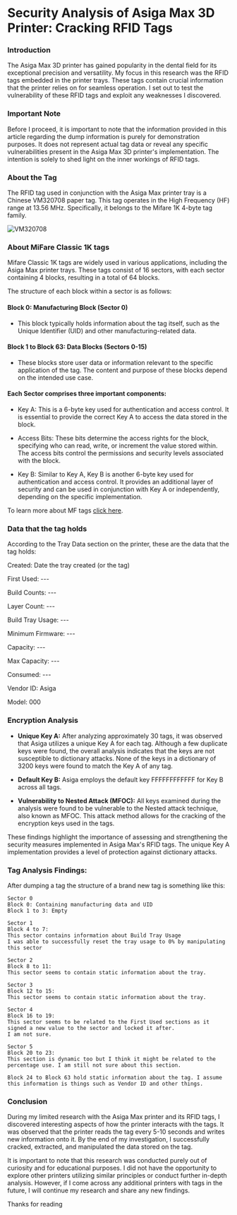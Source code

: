 # Security Analysis of Asiga Max 3D Printer: Cracking RFID Tags

### Introduction
The Asiga Max 3D printer has gained popularity in the dental field for its exceptional precision and versatility. My focus in this research was the RFID tags embedded in the printer trays. These tags contain crucial information that the printer relies on for seamless operation. I set out to test the vulnerability of these RFID tags and exploit any weaknesses I discovered.

### Important Note
Before I proceed, it is important to note that the information provided in this article regarding the dump information is purely for demonstration purposes. It does not represent actual tag data or reveal any specific vulnerabilities present in the Asiga Max 3D printer's implementation. The intention is solely to shed light on the inner workings of RFID tags.

### About the Tag

The RFID tag used in conjunction with the Asiga Max printer tray is a Chinese VM320708 paper tag. This tag operates in the High Frequency (HF) range at 13.56 MHz. Specifically, it belongs to the Mifare 1K 4-byte tag family.

![VM320708](https://i.imgur.com/DcwnnsJ.png)

### About MiFare Classic 1K tags

Mifare Classic 1K tags are widely used in various applications, including the Asiga Max printer trays. These tags consist of 16 sectors, with each sector containing 4 blocks, resulting in a total of 64 blocks.

The structure of each block within a sector is as follows:

#### Block 0: Manufacturing Block (Sector 0)

- This block typically holds information about the tag itself, such as the Unique Identifier (UID) and other manufacturing-related data.

#### Block 1 to Block 63: Data Blocks (Sectors 0-15)

- These blocks store user data or information relevant to the specific application of the tag. The content and purpose of these blocks depend on the intended use case.

#### Each Sector comprises three important components:

- Key A: This is a 6-byte key used for authentication and access control. It is essential to provide the correct Key A to access the data stored in the block.

- Access Bits: These bits determine the access rights for the block, specifying who can read, write, or increment the value stored within. The access bits control the permissions and security levels associated with the block.

- Key B: Similar to Key A, Key B is another 6-byte key used for authentication and access control. It provides an additional layer of security and can be used in conjunction with Key A or independently, depending on the specific implementation.

To learn more about MF tags [click here](https://www.youtube.com/watch?v=RoiETfo_S4A).

### Data that the tag holds

According to the Tray Data section on the printer, these are the data that the tag holds:

Created: Date the tray created (or the tag)

First Used: ---

Build Counts: ---

Layer Count: ---

Build Tray Usage: ---

Minimum Firmware: ---

Capacity: ---

Max Capacity: --- 

Consumed: ---

Vendor ID: Asiga

Model: 000

### Encryption Analysis

- **Unique Key A:** After analyzing approximately 30 tags, it was observed that Asiga utilizes a unique Key A for each tag. Although a few duplicate keys were found, the overall analysis indicates that the keys are not susceptible to dictionary attacks. None of the keys in a dictionary of 3200 keys were found to match the Key A of any tag.

- **Default Key B:** Asiga employs the default key FFFFFFFFFFFF for Key B across all tags.

- **Vulnerability to Nested Attack (MFOC):** All keys examined during the analysis were found to be vulnerable to the Nested attack technique, also known as MFOC. This attack method allows for the cracking of the encryption keys used in the tags.

These findings highlight the importance of assessing and strengthening the security measures implemented in Asiga Max's RFID tags. The unique Key A implementation provides a level of protection against dictionary attacks.

### Tag Analysis Findings:

After dumping a tag the structure of a brand new tag is something like this:

```
Sector 0
Block 0: Containing manufacturing data and UID
Block 1 to 3: Empty
```

```
Sector 1
Block 4 to 7:
This sector contains information about Build Tray Usage
I was able to successfully reset the tray usage to 0% by manipulating this sector
```

```
Sector 2
Block 8 to 11:
This sector seems to contain static information about the tray.
```

```
Sector 3
Block 12 to 15:
This sector seems to contain static information about the tray.
```

```
Sector 4
Block 16 to 19:
This sector seems to be related to the First Used sections as it signed a new value to the sector and locked it after.
I am not sure.
```

```
Sector 5
Block 20 to 23:
This section is dynamic too but I think it might be related to the percentage use. I am still not sure about this section.
```

```
Block 24 to Block 63 hold static information about the tag. I assume this information is things such as Vendor ID and other things.
```


### Conclusion
During my limited research with the Asiga Max printer and its RFID tags, I discovered interesting aspects of how the printer interacts with the tags. It was observed that the printer reads the tag every 5-10 seconds and writes new information onto it. By the end of my investigation, I successfully cracked, extracted, and manipulated the data stored on the tag.

It is important to note that this research was conducted purely out of curiosity and for educational purposes. I did not have the opportunity to explore other printers utilizing similar principles or conduct further in-depth analysis. However, if I come across any additional printers with tags in the future, I will continue my research and share any new findings.

Thanks for reading

